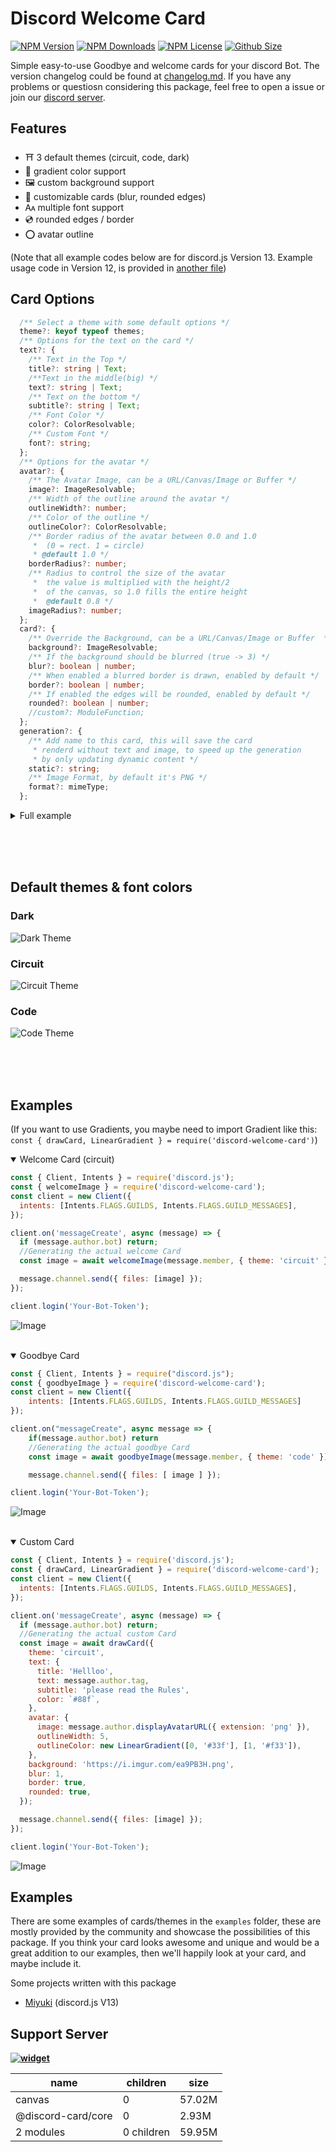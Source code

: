 # Discord Welcome Card

[![NPM Version](https://img.shields.io/npm/v/discord-welcome-card?color=00DEC8&style=for-the-badge)](https://www.npmjs.com/package/discord-welcome-card)
[![NPM Downloads](https://img.shields.io/npm/dt/discord-welcome-card?color=00DEC8&style=for-the-badge)](https://www.npmjs.com/package/discord-welcome-card)
[![NPM License](https://img.shields.io/npm/l/discord-welcome-card?color=00DEC8&style=for-the-badge)](https://www.npmjs.com/package/discord-welcome-card)
[![Github Size](https://img.shields.io/github/repo-size/AKORA-Studios/DiscordWelcomeCard?color=00DEC8&label=SIZE&style=for-the-badge)](https://www.npmjs.com/package/discord-welcome-card)

Simple easy-to-use Goodbye and welcome cards for your discord Bot. The version changelog could be found at [changelog.md](CHANGELOG.md). If you have any problems or questiosn considering this package, feel free to open a issue or join our [discord server](https://discord.gg/Emk2udJ).

## Features

- ⛩️ 3 default themes (circuit, code, dark)
- 🍭 gradient color support
- 🖼️ custom background support
- 📎 customizable cards (blur, rounded edges)
- 🗛 multiple font support
- 💿 rounded edges / border
- ⭕ avatar outline

(Note that all example codes below are for discord.js Version 13. Example usage code in Version 12, is provided in [another file](Usage.md))

## Card Options

```typescript
  /** Select a theme with some default options */
  theme?: keyof typeof themes;
  /** Options for the text on the card */
  text?: {
    /** Text in the Top */
    title?: string | Text;
    /**Text in the middle(big) */
    text?: string | Text;
    /** Text on the bottom */
    subtitle?: string | Text;
    /** Font Color */
    color?: ColorResolvable;
    /** Custom Font */
    font?: string;
  };
  /** Options for the avatar */
  avatar?: {
    /** The Avatar Image, can be a URL/Canvas/Image or Buffer */
    image?: ImageResolvable;
    /** Width of the outline around the avatar */
    outlineWidth?: number;
    /** Color of the outline */
    outlineColor?: ColorResolvable;
    /** Border radius of the avatar between 0.0 and 1.0
     *  (0 = rect. 1 = circle)
     * @default 1.0 */
    borderRadius?: number;
    /** Radius to control the size of the avatar
     *  the value is multiplied with the height/2
     *  of the canvas, so 1.0 fills the entire height
     *  @default 0.8 */
    imageRadius?: number;
  };
  card?: {
    /** Override the Background, can be a URL/Canvas/Image or Buffer  */
    background?: ImageResolvable;
    /** If the background should be blurred (true -> 3) */
    blur?: boolean | number;
    /** When enabled a blurred border is drawn, enabled by default */
    border?: boolean | number;
    /** If enabled the edges will be rounded, enabled by default */
    rounded?: boolean | number;
    //custom?: ModuleFunction;
  };
  generation?: {
    /** Add name to this card, this will save the card
     * renderd without text and image, to speed up the generation
     * by only updating dynamic content */
    static?: string;
    /** Image Format, by default it's PNG */
    format?: mimeType;
  };
```

<details>
    <summary> Full example </summary>
<b>If you want to use Gradients, you maybe need to import Gradient like this:</b>
<br /><br />

```javascript
const { drawCard, LinearGradient } = require('discord-welcome-card');
```

```typescript
    theme: 'circuit',
    text: {
        title: 'Hellloo',
        text: user.tag,
        subtitle: 'please read the Rules',
        color: `#88f`
    },
    avatar: {
        image: user.displayAvatarURL({ extension: 'png' }),
        outlineWidth: 5,
        outlineColor: new LinearGradient(
            [0, '#33f'],
            [1, '#f33']
        )
    },
    background: 'https://i.imgur.com/ea9PB3H.png',
    blur: 1,
    border: true,
    rounded: true
```

![Custom Card](examples/fullCustom.png)

</details>

<br/><br/><br/>

## Default themes & font colors

### Dark

![Dark Theme](examples/dark_welcome.png)

### Circuit

![Circuit Theme](examples/circuit_welcome.png)

### Code

![Code Theme](examples/code_goodbye.png)

<br/><br/><br/>

## Examples

(If you want to use Gradients, you maybe need to import Gradient like this: `const { drawCard, LinearGradient } = require('discord-welcome-card')`)

<details open> 
    <summary>  Welcome Card (circuit) </summary>

```javascript
const { Client, Intents } = require('discord.js');
const { welcomeImage } = require('discord-welcome-card');
const client = new Client({
  intents: [Intents.FLAGS.GUILDS, Intents.FLAGS.GUILD_MESSAGES],
});

client.on('messageCreate', async (message) => {
  if (message.author.bot) return;
  //Generating the actual welcome Card
  const image = await welcomeImage(message.member, { theme: 'circuit' });

  message.channel.send({ files: [image] });
});

client.login('Your-Bot-Token');
```

![Image](examples/circuit_welcome.png)

</details>

<br />

<details open> <summary> Goodbye Card </summary>

```javascript
const { Client, Intents } = require("discord.js");
const { goodbyeImage } = require('discord-welcome-card');
const client = new Client({
    intents: [Intents.FLAGS.GUILDS, Intents.FLAGS.GUILD_MESSAGES]
});

client.on("messageCreate", async message => {
    if(message.author.bot) return
    //Generating the actual goodbye Card
    const image = await goodbyeImage(message.member, { theme: 'code' });

    message.channel.send({ files: [ image ] });

client.login('Your-Bot-Token');
```

![Image](examples/code_goodbye.png)

</details>
<br />

<details open><summary> Custom Card </summary>

```javascript
const { Client, Intents } = require('discord.js');
const { drawCard, LinearGradient } = require('discord-welcome-card');
const client = new Client({
  intents: [Intents.FLAGS.GUILDS, Intents.FLAGS.GUILD_MESSAGES],
});

client.on('messageCreate', async (message) => {
  if (message.author.bot) return;
  //Generating the actual custom Card
  const image = await drawCard({
    theme: 'circuit',
    text: {
      title: 'Hellloo',
      text: message.author.tag,
      subtitle: 'please read the Rules',
      color: `#88f`,
    },
    avatar: {
      image: message.author.displayAvatarURL({ extension: 'png' }),
      outlineWidth: 5,
      outlineColor: new LinearGradient([0, '#33f'], [1, '#f33']),
    },
    background: 'https://i.imgur.com/ea9PB3H.png',
    blur: 1,
    border: true,
    rounded: true,
  });

  message.channel.send({ files: [image] });
});

client.login('Your-Bot-Token');
```

![Image](examples/fullCustom.png)

</details>

## Examples

There are some examples of cards/themes in the `examples` folder, these are mostly provided by the community and showcase the possibilities of this package. If you think your card looks awesome and unique and would be a great addition to our examples, then we'll happily look at your card, and maybe include it.

Some projects written with this package

- [Miyuki](https://github.com/discord-card/Miyuki) (discord.js V13)

## Support Server

**[![widget](https://discord.com/api/guilds/553942677117337600/widget.png?style=banner2)](https://discord.gg/EUbKBTwSmP)**

| name               | children   | size   |
| ------------------ | ---------- | ------ |
| canvas             | 0          | 57.02M |
| @discord-card/core | 0          | 2.93M  |
| 2 modules          | 0 children | 59.95M |
